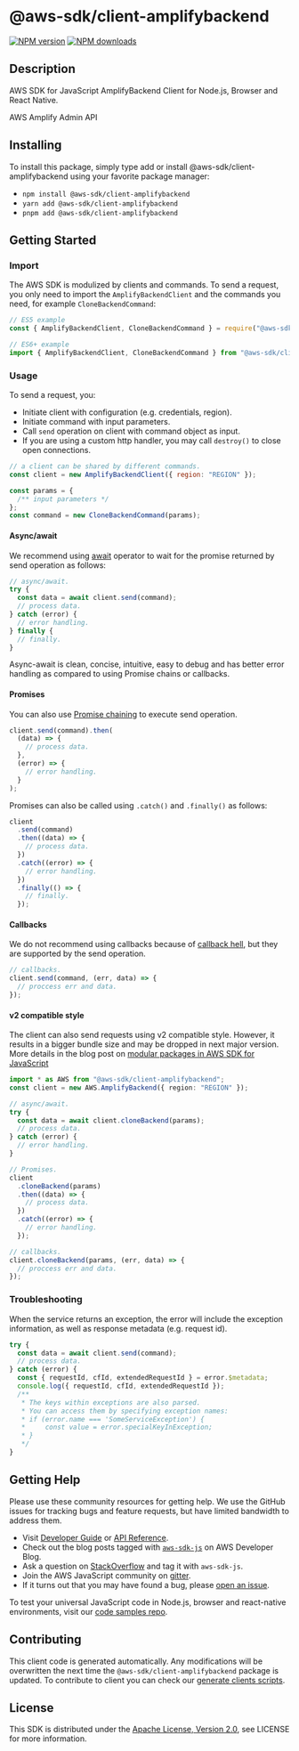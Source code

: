# @aws-sdk/client-amplifybackend

[![NPM version](https://img.shields.io/npm/v/@aws-sdk/client-amplifybackend/latest.svg)](https://www.npmjs.com/package/@aws-sdk/client-amplifybackend)
[![NPM downloads](https://img.shields.io/npm/dm/@aws-sdk/client-amplifybackend.svg)](https://www.npmjs.com/package/@aws-sdk/client-amplifybackend)

## Description

AWS SDK for JavaScript AmplifyBackend Client for Node.js, Browser and React Native.

<p>AWS Amplify Admin API</p>

## Installing

To install this package, simply type add or install @aws-sdk/client-amplifybackend
using your favorite package manager:

- `npm install @aws-sdk/client-amplifybackend`
- `yarn add @aws-sdk/client-amplifybackend`
- `pnpm add @aws-sdk/client-amplifybackend`

## Getting Started

### Import

The AWS SDK is modulized by clients and commands.
To send a request, you only need to import the `AmplifyBackendClient` and
the commands you need, for example `CloneBackendCommand`:

```js
// ES5 example
const { AmplifyBackendClient, CloneBackendCommand } = require("@aws-sdk/client-amplifybackend");
```

```ts
// ES6+ example
import { AmplifyBackendClient, CloneBackendCommand } from "@aws-sdk/client-amplifybackend";
```

### Usage

To send a request, you:

- Initiate client with configuration (e.g. credentials, region).
- Initiate command with input parameters.
- Call `send` operation on client with command object as input.
- If you are using a custom http handler, you may call `destroy()` to close open connections.

```js
// a client can be shared by different commands.
const client = new AmplifyBackendClient({ region: "REGION" });

const params = {
  /** input parameters */
};
const command = new CloneBackendCommand(params);
```

#### Async/await

We recommend using [await](https://developer.mozilla.org/en-US/docs/Web/JavaScript/Reference/Operators/await)
operator to wait for the promise returned by send operation as follows:

```js
// async/await.
try {
  const data = await client.send(command);
  // process data.
} catch (error) {
  // error handling.
} finally {
  // finally.
}
```

Async-await is clean, concise, intuitive, easy to debug and has better error handling
as compared to using Promise chains or callbacks.

#### Promises

You can also use [Promise chaining](https://developer.mozilla.org/en-US/docs/Web/JavaScript/Guide/Using_promises#chaining)
to execute send operation.

```js
client.send(command).then(
  (data) => {
    // process data.
  },
  (error) => {
    // error handling.
  }
);
```

Promises can also be called using `.catch()` and `.finally()` as follows:

```js
client
  .send(command)
  .then((data) => {
    // process data.
  })
  .catch((error) => {
    // error handling.
  })
  .finally(() => {
    // finally.
  });
```

#### Callbacks

We do not recommend using callbacks because of [callback hell](http://callbackhell.com/),
but they are supported by the send operation.

```js
// callbacks.
client.send(command, (err, data) => {
  // proccess err and data.
});
```

#### v2 compatible style

The client can also send requests using v2 compatible style.
However, it results in a bigger bundle size and may be dropped in next major version. More details in the blog post
on [modular packages in AWS SDK for JavaScript](https://aws.amazon.com/blogs/developer/modular-packages-in-aws-sdk-for-javascript/)

```ts
import * as AWS from "@aws-sdk/client-amplifybackend";
const client = new AWS.AmplifyBackend({ region: "REGION" });

// async/await.
try {
  const data = await client.cloneBackend(params);
  // process data.
} catch (error) {
  // error handling.
}

// Promises.
client
  .cloneBackend(params)
  .then((data) => {
    // process data.
  })
  .catch((error) => {
    // error handling.
  });

// callbacks.
client.cloneBackend(params, (err, data) => {
  // proccess err and data.
});
```

### Troubleshooting

When the service returns an exception, the error will include the exception information,
as well as response metadata (e.g. request id).

```js
try {
  const data = await client.send(command);
  // process data.
} catch (error) {
  const { requestId, cfId, extendedRequestId } = error.$metadata;
  console.log({ requestId, cfId, extendedRequestId });
  /**
   * The keys within exceptions are also parsed.
   * You can access them by specifying exception names:
   * if (error.name === 'SomeServiceException') {
   *     const value = error.specialKeyInException;
   * }
   */
}
```

## Getting Help

Please use these community resources for getting help.
We use the GitHub issues for tracking bugs and feature requests, but have limited bandwidth to address them.

- Visit [Developer Guide](https://docs.aws.amazon.com/sdk-for-javascript/v3/developer-guide/welcome.html)
  or [API Reference](https://docs.aws.amazon.com/AWSJavaScriptSDK/v3/latest/index.html).
- Check out the blog posts tagged with [`aws-sdk-js`](https://aws.amazon.com/blogs/developer/tag/aws-sdk-js/)
  on AWS Developer Blog.
- Ask a question on [StackOverflow](https://stackoverflow.com/questions/tagged/aws-sdk-js) and tag it with `aws-sdk-js`.
- Join the AWS JavaScript community on [gitter](https://gitter.im/aws/aws-sdk-js-v3).
- If it turns out that you may have found a bug, please [open an issue](https://github.com/aws/aws-sdk-js-v3/issues/new/choose).

To test your universal JavaScript code in Node.js, browser and react-native environments,
visit our [code samples repo](https://github.com/aws-samples/aws-sdk-js-tests).

## Contributing

This client code is generated automatically. Any modifications will be overwritten the next time the `@aws-sdk/client-amplifybackend` package is updated.
To contribute to client you can check our [generate clients scripts](https://github.com/aws/aws-sdk-js-v3/tree/main/scripts/generate-clients).

## License

This SDK is distributed under the
[Apache License, Version 2.0](http://www.apache.org/licenses/LICENSE-2.0),
see LICENSE for more information.
